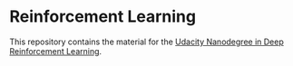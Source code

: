 # Reinforcement Learning

This repository contains the material for the [Udacity Nanodegree in Deep Reinforcement Learning](https://www.udacity.com/course/deep-reinforcement-learning-nanodegree--nd893).
